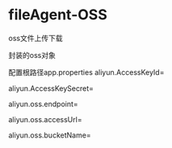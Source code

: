 # fileAgent-OSS
oss文件上传下载

封装的oss对象

<bean id="oSSMgrFactory" class="com.****.file.OSSMgrFactory" init-method="init" destroy-method="destroy"/>


配置根路径app.properties
aliyun.AccessKeyId=

aliyun.AccessKeySecret=

aliyun.oss.endpoint=

aliyun.oss.accessUrl=

aliyun.oss.bucketName=
